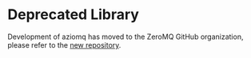 # Deprecated Library

Development of aziomq has moved to the ZeroMQ GitHub organization, please
refer to the [new repository](https://github.com/zeromq/aziomq).
